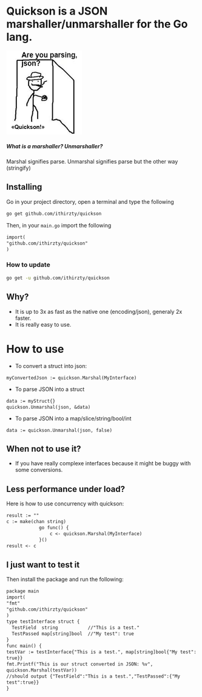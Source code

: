 # Quickson is a JSON marshaller/unmarshaller for the Go lang.
![logo](https://github.com/ithirzty/quickson/blob/main/logo.png?raw=true)
##### What is a marshaller? Unmarshaller?
Marshal signifies parse. Unmarshal signifies parse but the other way (stringify)

## Installing
Go in your project directory, open a terminal and type the following
```bash
go get github.com/ithirzty/quickson
```
Then, in your `main.go` import the following
```golang
import(
"github.com/ithirzty/quickson"
)
```
### How to update
```bash
go get -u github.com/ithirzty/quickson
```

## Why?
* It is up to 3x as fast as the native one (encoding/json), generaly 2x faster.
* It is really easy to use.

# How to use
* To convert a struct into json:
```golang
myConvertedJson := quickson.Marshal(MyInterface)
```
* To parse JSON into a struct
```golang
data := myStruct{}
quickson.Unmarshal(json, &data)
```
* To parse JSON into a map/slice/string/bool/int
```golang
data := quickson.Unmarshal(json, false)
```

## When not to use it?
* If you have really complexe interfaces because it might be buggy with some conversions.

## Less performance under load?
Here is how to use concurrency with quickson:
```golang
result := ""
c := make(chan string)
			go func() {
				c <- quickson.Marshal(MyInterface)
			}()
result <- c
```


## I just want to test it
Then install the package and run the following:
```golang
package main
import(
"fmt"
"github.com/ithirzty/quickson"
)
type testInterface struct {
  TestField  string           //"This is a test."
  TestPassed map[string]bool  //"My test": true
}
func main() {
testVar := testInterface{"This is a test.", map[string]bool{"My test": true}}
fmt.Printf("This is our struct converted in JSON: %v", quickson.Marshal(testVar))
//should output {"TestField":"This is a test.","TestPassed":{"My test":true}}
}
```
